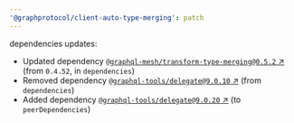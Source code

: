 ```yaml
---
'@graphprotocol/client-auto-type-merging': patch
---
```

dependencies updates:
  - Updated dependency [`@graphql-mesh/transform-type-merging@0.5.2` ↗︎](https://www.npmjs.com/package/@graphql-mesh/transform-type-merging/v/0.5.2) (from `0.4.52`, in `dependencies`)
  - Removed dependency [`@graphql-tools/delegate@9.0.10` ↗︎](https://www.npmjs.com/package/@graphql-tools/delegate/v/9.0.10) (from `dependencies`)
  - Added dependency [`@graphql-tools/delegate@9.0.20` ↗︎](https://www.npmjs.com/package/@graphql-tools/delegate/v/9.0.20) (to `peerDependencies`)
